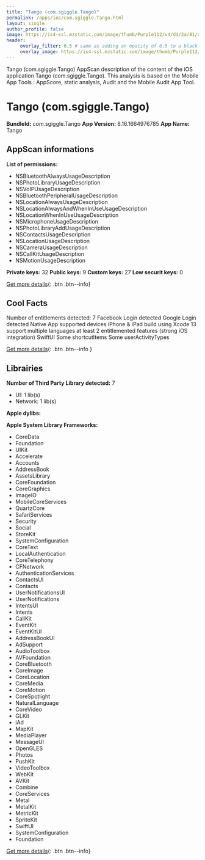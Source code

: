 ```yaml
---
title: "Tango (com.sgiggle.Tango)"
permalink: /apps/ios/com.sgiggle.Tango.html
layout: single
author_profile: false
image: https://is4-ssl.mzstatic.com/image/thumb/Purple112/v4/dd/2a/81/dd2a8151-e905-3555-67d3-e07dbfdfb4ef/AppIconTango-0-1x_U007emarketing-0-8-0-85-220.png/512x512bb.jpg
header: 
     overlay_filter: 0.5 # same as adding an opacity of 0.5 to a black background
     overlay_image: https://is4-ssl.mzstatic.com/image/thumb/Purple112/v4/dd/2a/81/dd2a8151-e905-3555-67d3-e07dbfdfb4ef/AppIconTango-0-1x_U007emarketing-0-8-0-85-220.png/512x512bb.jpg
---
```

Tango (com.sgiggle.Tango) AppScan description of the content of the iOS application Tango (com.sgiggle.Tango). This analysis is based on the Mobile App Tools : AppScore, static analysis, Audit and the Mobile Audit App Tool.

# Tango (com.sgiggle.Tango)

**BundleId:** com.sgiggle.Tango
**App Version:** 8.16.1664976785
**App Name:** Tango


## AppScan informations 

**List of permissions:** 
- NSBluetoothAlwaysUsageDescription
- NSPhotoLibraryUsageDescription
- NSVoIPUsageDescription
- NSBluetoothPeripheralUsageDescription
- NSLocationAlwaysUsageDescription
- NSLocationAlwaysAndWhenInUseUsageDescription
- NSLocationWhenInUseUsageDescription
- NSMicrophoneUsageDescription
- NSPhotoLibraryAddUsageDescription
- NSContactsUsageDescription
- NSLocationUsageDescription
- NSCameraUsageDescription
- NSCallKitUsageDescription
- NSMotionUsageDescription
  
  
**Private keys:** 32
**Public keys:** 9
**Custom keys:** 27
**Low securit keys:** 0
  
[Get more details](/pricing.html){: .btn .btn--info}

## Cool Facts

Number of entitlements detected: 7
Facebook Login detected
Google Login detected
Native App
supported devices iPhone & iPad
build using Xcode 13
support multiple languages
at least 2 entitlemented features (strong iOS integration)
SwiftUI
Some shortcutItems 
Some userActivityTypes
  
[Get more details](/pricing.html){: .btn .btn--info }

## Librairies 
**Number of Third Party Library detected:** 7
- UI: 1 lib(s)
- Network: 1 lib(s)


**Apple dylibs:**


**Apple System Library Frameworks:**
- CoreData
- Foundation
- UIKit
- Accelerate
- Accounts
- AddressBook
- AssetsLibrary
- CoreFoundation
- CoreGraphics
- ImageIO
- MobileCoreServices
- QuartzCore
- SafariServices
- Security
- Social
- StoreKit
- SystemConfiguration
- CoreText
- LocalAuthentication
- CoreTelephony
- CFNetwork
- AuthenticationServices
- ContactsUI
- Contacts
- UserNotificationsUI
- UserNotifications
- IntentsUI
- Intents
- CallKit
- EventKit
- EventKitUI
- AddressBookUI
- AdSupport
- AudioToolbox
- AVFoundation
- CoreBluetooth
- CoreImage
- CoreLocation
- CoreMedia
- CoreMotion
- CoreSpotlight
- NaturalLanguage
- CoreVideo
- GLKit
- iAd
- MapKit
- MediaPlayer
- MessageUI
- OpenGLES
- Photos
- PushKit
- VideoToolbox
- WebKit
- AVKit
- Combine
- CoreServices
- Metal
- MetalKit
- MetricKit
- SpriteKit
- SwiftUI
- SystemConfiguration
- Foundation


  
[Get more details](/pricing.html){: .btn .btn--info}

